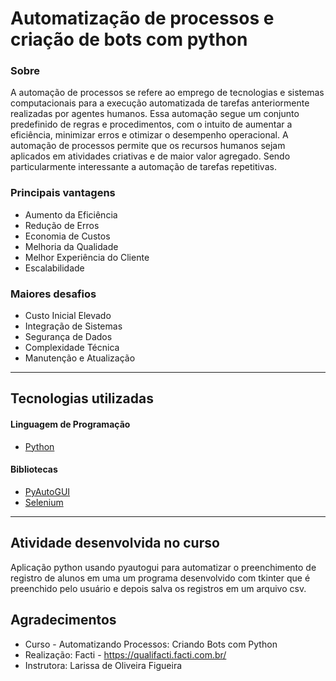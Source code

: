 # Automatização de processos e criação de bots com python

### Sobre

A automação de processos se refere ao emprego de tecnologias e sistemas computacionais para a execução automatizada de tarefas anteriormente realizadas por agentes humanos. Essa automação segue um conjunto predefinido de regras e procedimentos, com o intuito de aumentar a eficiência, minimizar erros e otimizar o desempenho operacional. A automação de processos permite que os recursos humanos sejam aplicados em atividades criativas e de maior valor agregado. Sendo particularmente interessante a automação de tarefas repetitivas.

### Principais vantagens

- Aumento da Eficiência
- Redução de Erros
- Economia de Custos
- Melhoria da Qualidade
- Melhor Experiência do Cliente
- Escalabilidade

### Maiores desafios

- Custo Inicial Elevado
- Integração de Sistemas
- Segurança de Dados
- Complexidade Técnica
- Manutenção e Atualização
___

## Tecnologias utilizadas

#### Linguagem de Programação
- [Python](https://www.python.org/)
  
#### Bibliotecas
- [PyAutoGUI](https://pyautogui.readthedocs.io/en/latest/)
- [Selenium](https://www.selenium.dev/)
___

## Atividade desenvolvida no curso
Aplicação python usando pyautogui para automatizar o preenchimento de registro de alunos em uma um programa desenvolvido com tkinter que é preenchido pelo usuário e depois salva os registros em um arquivo csv.

## Agradecimentos

- Curso - Automatizando Processos: Criando Bots com Python
- Realização: Facti - https://qualifacti.facti.com.br/
- Instrutora: Larissa de Oliveira Figueira
